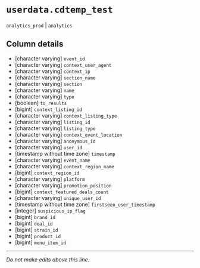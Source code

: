 # `userdata.cdtemp_test`
`analytics_prod` | `analytics`

## Column details
* [character varying] `event_id`
* [character varying] `context_user_agent`
* [character varying] `context_ip`
* [character varying] `section_name`
* [character varying] `section`
* [character varying] `name`
* [character varying] `type`
* [boolean]   `to_results`
* [bigint]    `context_listing_id`
* [character varying] `context_listing_type`
* [character varying] `listing_id`
* [character varying] `listing_type`
* [character varying] `context_event_location`
* [character varying] `anonymous_id`
* [character varying] `user_id`
* [timestamp without time zone] `timestamp`
* [character varying] `event_name`
* [character varying] `context_region_name`
* [bigint]    `context_region_id`
* [character varying] `platform`
* [character varying] `promotion_position`
* [bigint]    `context_featured_deals_count`
* [character varying] `unique_user_id`
* [timestamp without time zone] `firstseen_user_timestamp`
* [integer]   `suspicious_ip_flag`
* [bigint]    `brand_id`
* [bigint]    `deal_id`
* [bigint]    `strain_id`
* [bigint]    `product_id`
* [bigint]    `menu_item_id`

-------------------------------------------------------------------------------
*Do not make edits above this line.*
